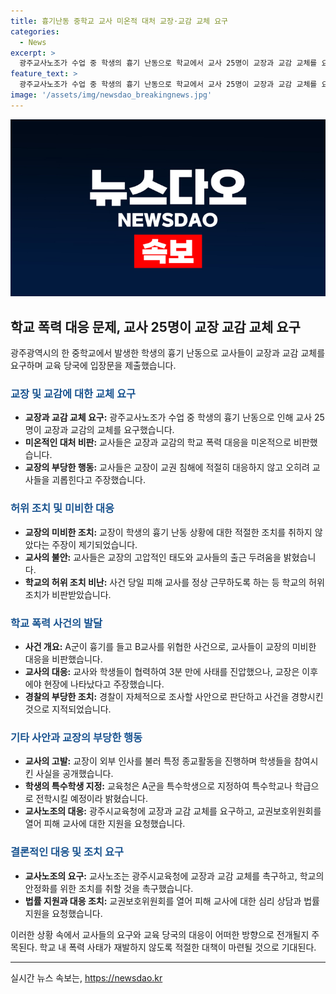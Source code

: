 ```yaml
---
title: 흉기난동 중학교 교사 미온적 대처 교장·교감 교체 요구
categories:
  - News
excerpt: >
  광주교사노조가 수업 중 학생의 흉기 난동으로 학교에서 교사 25명이 교장과 교감 교체를 요구했다. 이에 대해 교사들은 교장의 미비한 대응과 고압적 태도를 비판하며 교육청에 입장문을 제출했다. 이에 대한 교육청의 대응과 A군의 특수학생 지정 등에 대한 이야기도 함께 전해졌다. 교사들의 청원과 동선에 따른 학교 내 사태에 대한 관심이 뜨거워지고 있다.
feature_text: >
  광주교사노조가 수업 중 학생의 흉기 난동으로 학교에서 교사 25명이 교장과 교감 교체를 요구했다. 이에 대해 교사들은 교장의 미비한 대응과 고압적 태도를 비판하며 교육청에 입장문을 제출했다. 이에 대한 교육청의 대응과 A군의 특수학생 지정 등에 대한 이야기도 함께 전해졌다. 교사들의 청원과 동선에 따른 학교 내 사태에 대한 관심이 뜨거워지고 있다.
image: '/assets/img/newsdao_breakingnews.jpg'
---
```


<p><img src="/assets/img/newsdao_breakingnews.jpg" alt="koreaapp 속보" /></p>

<h2 data-ke-size="size26">학교 폭력 대응 문제, 교사 25명이 교장 교감 교체 요구</h2>

<p data-ke-size="size16">광주광역시의 한 중학교에서 발생한 학생의 흉기 난동으로 교사들이 교장과 교감 교체를 요구하며 교육 당국에 입장문을 제출했습니다.</p>

<h3><b><span style="color: #1a5490;">교장 및 교감에 대한 교체 요구</span></b></h3>

<ul>
  <li><b>교장과 교감 교체 요구:</b> 광주교사노조가 수업 중 학생의 흉기 난동으로 인해 교사 25명이 교장과 교감의 교체를 요구했습니다.</li>
  <li><b>미온적인 대처 비판:</b> 교사들은 교장과 교감의 학교 폭력 대응을 미온적으로 비판했습니다.</li>
  <li><b>교장의 부당한 행동:</b> 교사들은 교장이 교권 침해에 적절히 대응하지 않고 오히려 교사들을 괴롭힌다고 주장했습니다.</li>
</ul>

<h3><b><span style="color: #1a5490;">허위 조치 및 미비한 대응</span></b></h3>

<ul>
  <li><b>교장의 미비한 조치:</b> 교장이 학생의 흉기 난동 상황에 대한 적절한 조치를 취하지 않았다는 주장이 제기되었습니다.</li>
  <li><b>교사의 불안:</b> 교사들은 교장의 고압적인 태도와 교사들의 출근 두려움을 밝혔습니다.</li>
  <li><b>학교의 허위 조치 비난:</b> 사건 당일 피해 교사를 정상 근무하도록 하는 등 학교의 허위 조치가 비판받았습니다.</li>
</ul>

<h3><b><span style="color: #1a5490;">학교 폭력 사건의 발달</span></b></h3>

<ul>
  <li><b>사건 개요:</b> A군이 흉기를 들고 B교사를 위협한 사건으로, 교사들이 교장의 미비한 대응을 비판했습니다.</li>
  <li><b>교사의 대응:</b> 교사와 학생들이 협력하여 3분 만에 사태를 진압했으나, 교장은 이후에야 현장에 나타났다고 주장했습니다.</li>
  <li><b>경찰의 부당한 조치:</b> 경찰이 자체적으로 조사할 사안으로 판단하고 사건을 경향시킨 것으로 지적되었습니다.</li>
</ul>

<h3><b><span style="color: #1a5490;">기타 사안과 교장의 부당한 행동</span></b></h3>

<ul>
  <li><b>교사의 고발:</b> 교장이 외부 인사를 불러 특정 종교활동을 진행하며 학생들을 참여시킨 사실을 공개했습니다.</li>
  <li><b>학생의 특수학생 지정:</b> 교육청은 A군을 특수학생으로 지정하여 특수학교나 학급으로 전학시킬 예정이라 밝혔습니다.</li>
  <li><b>교사노조의 대응:</b> 광주시교육청에 교장과 교감 교체를 요구하고, 교권보호위원회를 열어 피해 교사에 대한 지원을 요청했습니다.</li>
</ul>

<h3><b><span style="color: #1a5490;">결론적인 대응 및 조치 요구</span></b></h3>

<ul>
  <li><b>교사노조의 요구:</b> 교사노조는 광주시교육청에 교장과 교감 교체를 촉구하고, 학교의 안정화를 위한 조치를 취할 것을 촉구했습니다.</li>
  <li><b>법률 지원과 대응 조치:</b> 교권보호위원회를 열어 피해 교사에 대한 심리 상담과 법률 지원을 요청했습니다.</li>
</ul>

<p data-ke-size="size16">이러한 상황 속에서 교사들의 요구와 교육 당국의 대응이 어떠한 방향으로 전개될지 주목된다. 학교 내 폭력 사태가 재발하지 않도록 적절한 대책이 마련될 것으로 기대된다.</p>

<hr>
실시간 뉴스 속보는, <a href="https://newsdao.kr" rel="dofollow">https://newsdao.kr</a>


